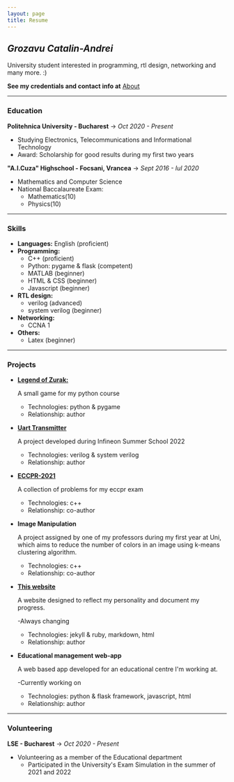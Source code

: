 ```yaml
---
layout: page
title: Resume
---
```


## *Grozavu Catalin-Andrei*
University student interested in programming, rtl design, networking and many more. :)

**See my credentials and contact info at** [About](./about)

---
### **Education**
**Politehnica University - Bucharest** -> *Oct 2020 - Present*

- Studying Electronics, Telecommunications and Informational Technology
- Award: Scholarship for good results during my first two years

**"A.I.Cuza" Highschool - Focsani, Vrancea** -> *Sept 2016 - Iul 2020*
- Mathematics and Computer Science
- National Baccalaureate Exam:
    - Mathematics(10)
    - Physics(10)

---

### **Skills**

- **Languages:** English (proficient)
- **Programming:**
    - C++ (proficient)
    - Python: pygame & flask (competent)
    - MATLAB (beginner)
    - HTML & CSS (beginner)
    - Javascript (beginner)
- **RTL design:**
    - verilog (advanced)
    - system verilog (beginner)
- **Networking:**
    - CCNA 1
- **Others:** 
    - Latex (beginner)

---

### **Projects**

- [**Legend of Zurak:**](https://github.com/eazyistired/legend_of_zurak)

    A small game for my python course

    - Technologies: python & pygame
    - Relationship: author

- [**Uart Transmitter**](https://github.com/eazyistired/UART_TRANSMITTER)

    A project developed during Infineon Summer School 2022

    - Technologies: verilog & system verilog
    - Relationship: author
    
- [**ECCPR-2021**](https://github.com/eazyistired/ECCPR-2021)

    A collection of problems for my eccpr exam

    - Technologies: c++
    - Relationship: co-author

- **Image Manipulation**

    A project assigned by one of my professors during my first year at Uni, which aims to reduce the number of colors in an image using k-means clustering algorithm.

    - Technologies: c++
    - Relationship: co-author

- [**This website**](https://eazyistired.github.io/personal-website/)

    A website designed to reflect my personality and document my progress.

    -Always changing

    - Technologies: jekyll & ruby, markdown, html
    - Relationship: author

- **Educational management web-app**

    A web based app developed for an educational centre I'm working at.

    -Currently working on

    - Technologies: python & flask framework, javascript, html
    - Relationship: author

---

### **Volunteering**

**LSE - Bucharest** -> *Oct 2020 - Present*

- Volunteering as a member of the Educational department
    - Participated in the University's Exam Simulation in the summer of 2021 and 2022
    
